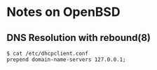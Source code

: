 # Notes on OpenBSD

## DNS Resolution with rebound(8)

```
$ cat /etc/dhcpclient.conf
prepend domain-name-servers 127.0.0.1;
```

